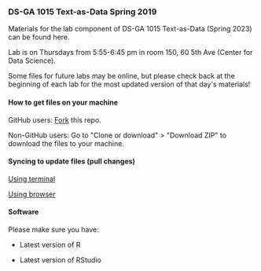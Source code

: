 ### DS-GA 1015 Text-as-Data Spring 2019

Materials for the lab component of DS-GA 1015 Text-as-Data (Spring 2023) can be found here. 

Lab is on Thursdays from 5:55-6:45 pm in room 150, 60 5th Ave (Center for Data Science).

Some files for future labs may be online, but please check back at the beginning of each lab for the most updated version of that day's materials!

#### How to get files on your machine

GitHub users: [Fork](https://help.github.com/articles/fork-a-repo/) this repo.

Non-GitHub users: Go to "Clone or download" > "Download ZIP" to download the files to your machine.

#### Syncing to update files (pull changes)

[Using terminal](https://help.github.com/articles/syncing-a-fork/) 

[Using browser](https://github.com/KirstieJane/STEMMRoleModels/wiki/Syncing-your-fork-to-the-original-repository-via-the-browser)

#### Software

Please make sure you have:

- Latest version of R

- Latest version of RStudio
